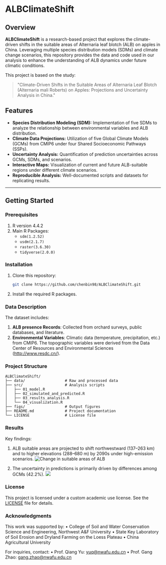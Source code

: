 # ALBClimateShift
## Overview
**ALBClimateShift** is a research-based project that explores the climate-driven shifts in the suitable areas of Alternaria leaf blotch (ALB) on apples in China. Leveraging multiple species distribution models (SDMs) and climate change scenarios, this repository provides the data and code used in our analysis to enhance the understanding of ALB dynamics under future climatic conditions.

This project is based on the study:
> "Climate-Driven Shifts in the Suitable Areas of Alternaria Leaf Blotch (Alternaria mali Roberts) on Apples: Projections and Uncertainty Analysis in China."

## Features
- **Species Distribution Modeling (SDM):** Implementation of five SDMs to analyze the relationship between environmental variables and ALB distribution.
- **Climate Data Projections:** Utilization of five Global Climate Models (GCMs) from CMIP6 under four Shared Socioeconomic Pathways (SSPs).
- **Uncertainty Analysis:** Quantification of prediction uncertainties across GCMs, SDMs, and scenarios.
- **Interactive Maps:** Visualization of current and future ALB-suitable regions under different climate scenarios.
- **Reproducible Analysis:** Well-documented scripts and datasets for replicating results.

---

## Getting Started

### Prerequisites
1. R version 4.4.2 
2. Main R Packages:
   - `sdm(1.2.52)`
   - `usdm(2.1.7)`
   - `raster(3.6.30)`
   - `tidyverse(2.0.0)`

### Installation
1. Clone this repository:
   ```bash
   git clone https://github.com/chenbin98/ALBClimateShift.git
2. Install the required R packages.

### Data Description

The dataset includes:
1. **ALB presence Records**: Collected from orchard surveys, public databases, and literature.
2. **Environmental Variables**: Climatic data (temperature, precipitation, etc.) from CMIP6. The topographic variables were derived from the Data Center of Resources and Environmental Sciences (http://www.resdc.cn/).

### Project Structure
```
ALBClimateShift/
├── data/                  # Raw and processed data
├── src/                   # Analysis scripts
│   ├── 01_model.R
│   ├── 02_simulated_and_predicted.R
│   ├── 03_results_analysis.R
│   └── 04_visualization.R
├── figs/                  # Output figures
├── README.md              # Project documentation
└── LICENSE                # License file
```
### Results

Key findings:
1. ALB suitable areas are projected to shift northwestward (137–263 km) and to higher elevations (288–680 m) by 2090s under high-emission scenarios.
![Change in suitable areas of ALB](figs/climate_changing_compare_to_baseline.jpg)

2. The uncertainty in predictions is primarily driven by differences among GCMs (42.2%).
![](figs/uncertainty_analysis.jpg)

### License
This project is licensed under a custom academic use license. See the [LICENSE](./LICENSE) file for details.

### Acknowledgments

This work was supported by:
	• College of Soil and Water Conservation Science and Engineering, Northwest A&F University
	• State Key Laboratory of Soil Erosion and Dryland Farming on the Loess Plateau
	• China Agricultural University

For inquiries, contact:
	• Prof. Qiang Yu: yuq@nwafu.edu.cn
	• Prof. Gang Zhao: gang.zhao@nwafu.edu.cn

